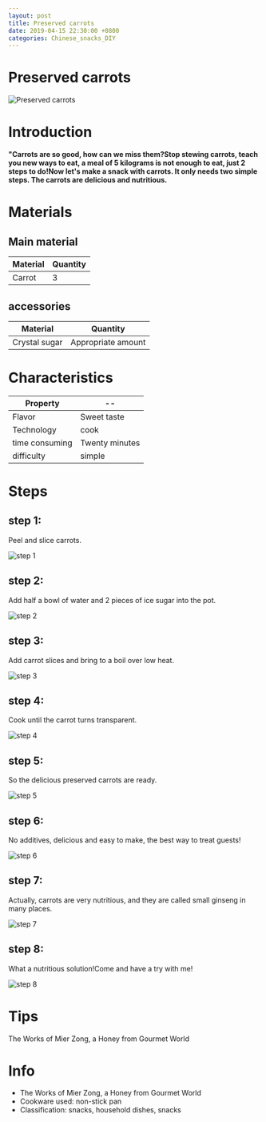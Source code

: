 ```yaml
---
layout: post
title: Preserved carrots
date: 2019-04-15 22:30:00 +0800
categories: Chinese_snacks_DIY
---
```


# Preserved carrots

![Preserved carrots]({{site.baseurl}}/img/451266/451266.jpg)

# Introduction

**"Carrots are so good, how can we miss them?Stop stewing carrots, teach you new ways to eat, a meal of 5 kilograms is not enough to eat, just 2 steps to do!Now let's make a snack with carrots. It only needs two simple steps. The carrots are delicious and nutritious.**

# Materials


## Main material

Material|Quantity
--|--
Carrot|3

## accessories

Material|Quantity
--|--
Crystal sugar|Appropriate amount

# Characteristics

Property|--
--|--
Flavor|Sweet taste
Technology|cook
time consuming|Twenty minutes
difficulty|simple

# Steps

## step 1:

Peel and slice carrots.

![step 1]({{site.baseurl}}/img/451266/1.jpg)

## step 2:

Add half a bowl of water and 2 pieces of ice sugar into the pot.

![step 2]({{site.baseurl}}/img/451266/2.jpg)

## step 3:

Add carrot slices and bring to a boil over low heat.

![step 3]({{site.baseurl}}/img/451266/3.jpg)

## step 4:

Cook until the carrot turns transparent.

![step 4]({{site.baseurl}}/img/451266/4.jpg)

## step 5:

So the delicious preserved carrots are ready.

![step 5]({{site.baseurl}}/img/451266/5.jpg)

## step 6:

No additives, delicious and easy to make, the best way to treat guests!

![step 6]({{site.baseurl}}/img/451266/6.jpg)

## step 7:

Actually, carrots are very nutritious, and they are called small ginseng in many places.

![step 7]({{site.baseurl}}/img/451266/7.jpg)

## step 8:

What a nutritious solution!Come and have a try with me!

![step 8]({{site.baseurl}}/img/451266/8.jpg)

# Tips

The Works of Mier Zong, a Honey from Gourmet World

# Info

- The Works of Mier Zong, a Honey from Gourmet World
- Cookware used: non-stick pan
- Classification: snacks, household dishes, snacks